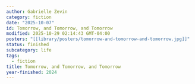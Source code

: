 ```yaml
---
author: Gabrielle Zevin
category: fiction
date: "2025-10-07"
id: Tomorrow, and Tomorrow, and Tomorrow
modified: 2025-10-29 02:14:43 GMT-04:00
posters: "[[library/posters/tomorrow-and-tomorrow-and-tomorrow.jpg]]"
status: finished
subcategory: life
tags:
  - fiction
title: Tomorrow, and Tomorrow, and Tomorrow
year-finished: 2024
---
```

